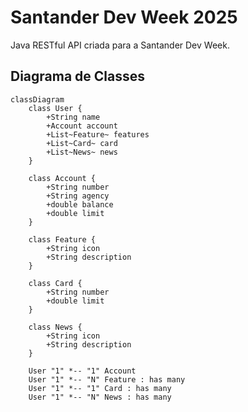 # Santander Dev Week 2025
Java RESTful API criada para a Santander Dev Week.

## Diagrama de Classes

```mermaid
classDiagram
    class User {
        +String name
        +Account account
        +List~Feature~ features
        +List~Card~ card
        +List~News~ news
    }

    class Account {
        +String number
        +String agency
        +double balance
        +double limit
    }

    class Feature {
        +String icon
        +String description
    }

    class Card {
        +String number
        +double limit
    }

    class News {
        +String icon
        +String description
    }

    User "1" *-- "1" Account
    User "1" *-- "N" Feature : has many
    User "1" *-- "1" Card : has many
    User "1" *-- "N" News : has many
```
